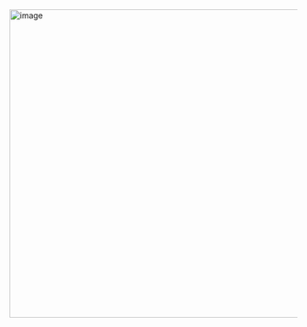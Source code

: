 <img width="960" height="540" alt="image" src="https://github.com/user-attachments/assets/f5db0c5b-9088-4d14-ac65-27e7f7d8d720" />

